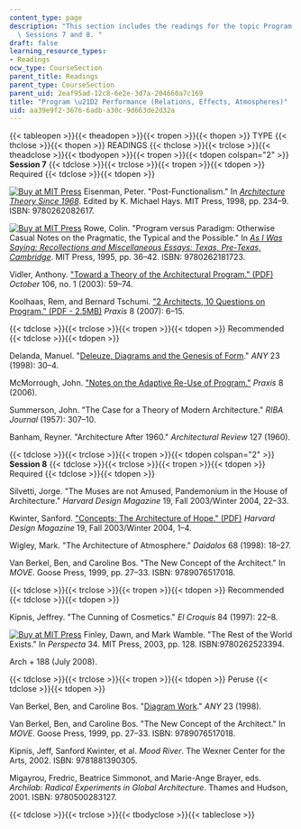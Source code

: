 ```yaml
---
content_type: page
description: "This section includes the readings for the topic Program \u21D2 Performance,\
  \ Sessions 7 and 8. "
draft: false
learning_resource_types:
- Readings
ocw_type: CourseSection
parent_title: Readings
parent_type: CourseSection
parent_uid: 2eaf95ad-12c8-6e2e-3d7a-204660a7c169
title: "Program \u21D2 Performance (Relations, Effects, Atmospheres)"
uid: aa39e9f2-3676-6adb-a30c-9d663de2d32a
---
```

{{< tableopen >}}{{< theadopen >}}{{< tropen >}}{{< thopen >}}
TYPE
{{< thclose >}}{{< thopen >}}
READINGS
{{< thclose >}}{{< trclose >}}{{< theadclose >}}{{< tbodyopen >}}{{< tropen >}}{{< tdopen colspan="2" >}}
**Session 7**
{{< tdclose >}}{{< trclose >}}{{< tropen >}}{{< tdopen >}}
Required
{{< tdclose >}}{{< tdopen >}}

[![Buy at MIT Press](/images/mp_logo.gif)](https://mitpress.mit.edu/9780262082617) Eisenman, Peter. "Post-Functionalism." In [*Architecture Theory Since 1968*](https://mitpress.mit.edu/9780262082617). Edited by K. Michael Hays. MIT Press, 1998, pp. 234–9. ISBN: 9780262082617.

[![Buy at MIT Press](/images/mp_logo.gif)](https://mitpress.mit.edu/9780262181723) Rowe, Colin. "Program versus Paradigm: Otherwise Casual Notes on the Pragmatic, the Typical and the Possible." In [*As I Was Saying: Recollections and Miscellaneous Essays: Texas, Pre-Texas, Cambridge*](https://mitpress.mit.edu/9780262181723). MIT Press, 1995, pp. 36–42. ISBN: 9780262181723.

Vidler, Anthony. ["Toward a Theory of the Architectural Program." (PDF)](https://watermark.silverchair.com/016228703322791025.pdf?token=AQECAHi208BE49Ooan9kkhW_Ercy7Dm3ZL_9Cf3qfKAc485ysgAAArswggK3BgkqhkiG9w0BBwagggKoMIICpAIBADCCAp0GCSqGSIb3DQEHATAeBglghkgBZQMEAS4wEQQMvrylE_xfb5gBeAEcAgEQgIICbjZsUl8xntedCtKKxDrI6hxUJf6u4RWwIhzl3Rn0QrbJ5jlabTuygM9fIFN8GXwBC3xUSmTXjuhuMmWoE2F8GlbUrZrCcByiWwKwVSh_VWkBhAFWBJ5oMRJX3gn6r9Kebw5G_bqrkwTUaOI3x4Z673FzdvnVag3LW3ejBCSEGjhZ0j_ee5B_68eUlgeVITi0WUpGndFqkJqvbPnc-ED-hcStHn74CYtwSzxkd-8PWoCzMA_xbKipepy32LgfzmAeKEET0m67ypd6dw9tVcGtvzpw55iYyUjI_0LHZi6yk5L8R_TngYY9OpM-wjXg1Qu73WKTrpJcwjAL9zy9tyeJEcdcy3-PUECnvBogdmE-Ij1_AYACqrSUjMPMJ5_hQB4DSrK6-2k2ELBdy6bzXc9UwOkb6hL6oFIs2lpdn3XXbdI47XZeXGTmtK5auuHhq6_samktIup0-5Wg71t646BPGBErHwuW3lQVI_IEIsaumK36--t7IjxWgX6Dy0NEJiSydoBtU61Cj_z4ysIK4oLryQu89JIWC4THyLX4QkJg5he6n5Kqas3HT3Sm9FCHXYbI1xc-sHVQhviM0brbdAwErOGyZeEy-3xN6afhkNt1wA1XxHWDQj-yQ8wP1aHTUwyhbRPstrFFRLX3DJJGE9VCFN6gxZbRNPQwpXBIM6yMceHMPqedCdECj8H4zZ9DvwL8k4U1iwrHhl6jb7oETa3utAbJAGRMpi0PZV1VoeUO6zpGFxh8fsiTVKo6JsQmWGYfF8k6X0MmzyvLuiV-bQgZvDmtQvjyIodxtjhaVNMTho1al0IdtgBccNoKqja5Ls4) *October* 106, no. 1 (2003): 59–74.

Koolhaas, Rem, and Bernard Tschumi. ["2 Architects, 10 Questions on Program." (PDF - 2.5MB)](http://www.anamiljacki.com/wp-content/content/Article_Praxis8.pdf) *Praxis* 8 (2007): 6–15.

{{< tdclose >}}{{< trclose >}}{{< tropen >}}{{< tdopen >}}
Recommended
{{< tdclose >}}{{< tdopen >}}

Delanda, Manuel. "[Deleuze, Diagrams and the Genesis of Form](http://www.scribd.com/doc/44348335/Delanda-Deleuze-Diagrams-and-the-Genesis-of-Form)." *ANY* 23 (1998): 30–4.

McMorrough, John. ["Notes on the Adaptive Re-Use of Program."](https://www.jstor.org/stable/24328981?seq=1#page_scan_tab_contents) *Praxis* 8 (2006).

Summerson, John. "The Case for a Theory of Modern Architecture." *RIBA Journal* (1957): 307–10.

Banham, Reyner. "Architecture After 1960." *Architectural Review* 127 (1960).

{{< tdclose >}}{{< trclose >}}{{< tropen >}}{{< tdopen colspan="2" >}}
**Session 8**
{{< tdclose >}}{{< trclose >}}{{< tropen >}}{{< tdopen >}}
Required
{{< tdclose >}}{{< tdopen >}}

Silvetti, Jorge. "The Muses are not Amused, Pandemonium in the House of Architecture." *Harvard Design Magazine* 19, Fall 2003/Winter 2004, 22–33.

Kwinter, Sanford. ["Concepts: The Architecture of Hope." (PDF)](http://www.ntua.gr/archtech/forum/harvard-design-magazine/19_kwinter.pdf) *Harvard Design Magazine* 19, Fall 2003/Winter 2004, 1–4.

Wigley, Mark. "The Architecture of Atmosphere." *Daidalos* 68 (1998): 18–27.

Van Berkel, Ben, and Caroline Bos. "The New Concept of the Architect." In *MOVE*. Goose Press, 1999, pp. 27–33. ISBN: 9789076517018.

{{< tdclose >}}{{< trclose >}}{{< tropen >}}{{< tdopen >}}
Recommended
{{< tdclose >}}{{< tdopen >}}

Kipnis, Jeffrey. "The Cunning of Cosmetics." *El Croquis* 84 (1997): 22–8.

[![Buy at MIT Press](/images/mp_logo.gif)](https://mitpress.mit.edu/9780262523394) Finley, Dawn, and Mark Wamble. "The Rest of the World Exists." In *Perspecta* 34. MIT Press, 2003, pp. 128. ISBN:9780262523394.

Arch + 188 (July 2008).

{{< tdclose >}}{{< trclose >}}{{< tropen >}}{{< tdopen >}}
Peruse
{{< tdclose >}}{{< tdopen >}}

Van Berkel, Ben, and Caroline Bos. "[Diagram Work](https://www.jstor.org/stable/41856093?seq=1#page_scan_tab_contents)." *ANY* 23 (1998).

Van Berkel, Ben, and Caroline Bos. "The New Concept of the Architect." In *MOVE*. Goose Press, 1999, pp. 27–33. ISBN: 9789076517018.

Kipnis, Jeff, Sanford Kwinter, et al. *Mood River*. The Wexner Center for the Arts, 2002. ISBN: 9781881390305.

Migayrou, Fredric, Beatrice Simmonot, and Marie-Ange Brayer, eds. *Archilab: Radical Experiments in Global Architecture*. Thames and Hudson, 2001. ISBN: 9780500283127.

{{< tdclose >}}{{< trclose >}}{{< tbodyclose >}}{{< tableclose >}}